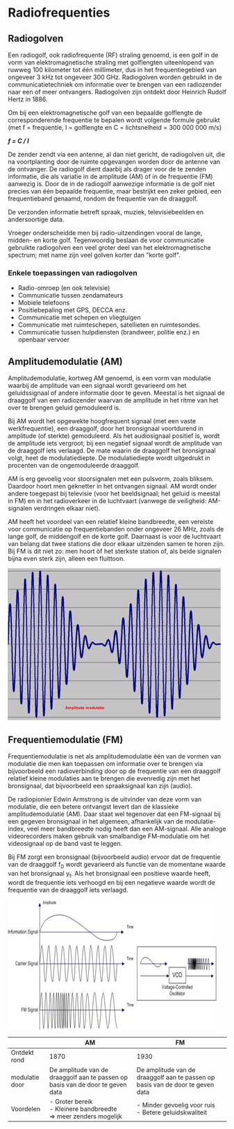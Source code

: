 # Radiofrequenties

## Radiogolven
Een radiogolf, ook radiofrequente (RF) straling genoemd, is een golf in de vorm van elektromagnetische straling met golflengten uiteenlopend van ruwweg 100 kilometer tot één millimeter, dus in het frequentiegebied van ongeveer 3 kHz tot ongeveer 300 GHz. Radiogolven worden gebruikt in de communicatietechniek om informatie over te brengen van een radiozender naar een of meer ontvangers. Radiogolven zijn ontdekt door Heinrich Rudolf Hertz in 1886.

Om bij een elektromagnetische golf van een bepaalde golflengte de corresponderende frequentie te bepalen wordt volgende formule gebruikt (met f = frequentie, l = golflengte en C = lichtsnelheid = 300 000 000 m/s)

***f = C / l***

De zender zendt via een antenne, al dan niet gericht, de radiogolven uit, die na voortplanting door de ruimte opgevangen worden door de antenne van de ontvanger. De radiogolf dient daarbij als drager voor de te zenden informatie, die als variatie in de amplitude (AM) of in de frequentie (FM) aanwezig is. Door de in de radiogolf aanwezige informatie is de golf niet precies van één bepaalde frequentie, maar bestrijkt een zeker gebied, een frequentieband genaamd, rondom de frequentie van de draaggolf.

De verzonden informatie betreft spraak, muziek, televisiebeelden en andersoortige data.

Vroeger onderscheidde men bij radio-uitzendingen vooral de lange, midden- en korte golf. Tegenwoordig beslaan de voor communicatie gebruikte radiogolven een veel groter deel van het elektromagnetische spectrum; met name zijn veel golven korter dan "korte golf".

### Enkele toepassingen van radiogolven

- Radio-omroep (en ook televisie)
- Communicatie tussen zendamateurs
- Mobiele telefoons
- Positiebepaling met GPS, DECCA enz.
- Communicatie met schepen en vliegtuigen
- Communicatie met ruimteschepen, satellieten en ruimtesondes.
- Communicatie tussen hulpdiensten (brandweer, politie enz.) en openbaar vervoer

## Amplitudemodulatie (AM)

Amplitudemodulatie, kortweg AM genoemd, is een vorm van modulatie waarbij de amplitude van een signaal wordt gevarieerd om het geluidssignaal of andere informatie door te geven. Meestal is het signaal de draaggolf van een radiozender waarvan de amplitude in het ritme van het over te brengen geluid gemoduleerd is.

Bij AM wordt het opgewekte hoogfrequent signaal (met een vaste werkfrequentie), een draaggolf, door het bronsignaal voortdurend in amplitude (of sterkte) gemoduleerd. Als het audiosignaal positief is, wordt de amplitude iets vergroot; bij een negatief signaal wordt de amplitude van de draaggolf iets verlaagd. De mate waarin de draaggolf het bronsignaal volgt, heet de modulatiediepte. De modulatiediepte wordt uitgedrukt in procenten van de ongemoduleerde draaggolf.

AM is erg gevoelig voor stoorsignalen met een pulsvorm, zoals bliksem. Daardoor hoort men geknetter in het ontvangen signaal. AM wordt onder andere toegepast bij televisie (voor het beeldsignaal; het geluid is meestal in FM) en in het radioverkeer in de luchtvaart (vanwege de veiligheid: AM-signalen verdringen elkaar niet).

AM heeft het voordeel van een relatief kleine bandbreedte, een vereiste voor communicatie op frequentiebanden onder ongeveer 26 MHz, zoals de lange golf, de middengolf en de korte golf. Daarnaast is voor de luchtvaart van belang dat twee stations die door elkaar uitzenden samen te horen zijn. Bij FM is dit niet zo: men hoort òf het sterkste station of, als beide signalen bijna even sterk zijn, alleen een fluittoon.

![AM](/assets/Amplitudemodulatie.jpg "AM")

## Frequentiemodulatie (FM)

Frequentiemodulatie is net als amplitudemodulatie één van de vormen van modulatie die men kan toepassen om informatie over te brengen via bijvoorbeeld een radioverbinding door op de frequentie van een draaggolf relatief kleine modulaties aan te brengen die evenredig zijn met het bronsignaal, dat bijvoorbeeld een spraaksignaal kan zijn (audio). 

De radiopionier Edwin Armstrong is de uitvinder van deze vorm van modulatie, die een betere ontvangst levert dan de klassieke amplitudemodulatie (AM). Daar staat wel tegenover dat een FM-signaal bij een gegeven bronsignaal in het algemeen, afhankelijk van de modulatie-index, veel meer bandbreedte nodig heeft dan een AM-signaal. Alle analoge videorecorders maken gebruik van smalbandige FM-modulatie om het videosignaal op de band vast te leggen.

Bij FM zorgt een bronsignaal (bijvoorbeeld audio) ervoor dat de frequentie van de draaggolf f<sub>0</sub> wordt gevarieerd als functie van de momentane waarde van het bronsignaal y<sub>t</sub>. Als het bronsignaal een positieve waarde heeft, wordt de frequentie iets verhoogd en bij een negatieve waarde wordt de frequentie van de draaggolf iets verlaagd.

![AM](/assets/Frequentiemodulatie.jpg "AM")



|                | AM                                                                               | FM                                                                               |
|----------------|----------------------------------------------------------------------------------|----------------------------------------------------------------------------------|
| Ontdekt rond   | 1870                                                                             | 1930                                                                             |
| modulatie door | De amplitude van de  draaggolf aan te passen op basis van de door te  geven data | De amplitude van de  draaggolf aan te passen op basis van de door te  geven data |
| Voordelen      | - Groter bereik <br>- Kleinere bandbreedte   <br>=> meer zenders mogelijk                | - Minder gevoelig voor   ruis <br>- Betere geluidskwaliteit                          |
